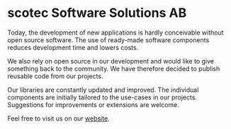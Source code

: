 # scotec Software Solutions AB

Today, the development of new applications is hardly conceivable without open source software. The use of ready-made software components reduces development time and lowers costs.

We also rely on open source in our development and would like to give something back to the community. We have therefore decided to publish reusable code from our projects.

Our libraries are constantly updated and improved. The individual components are initially tailored to the use-cases in our projects. Suggestions for improvements or extensions are welcome.

Feel free to visit us on our <a href="https://www.scotec-software.com" target="_blank">website</a>.
